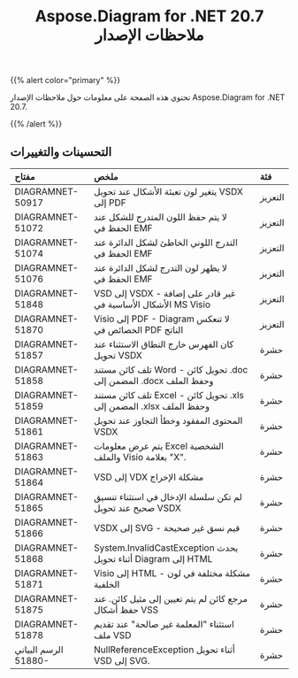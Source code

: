 ﻿---
title: Aspose.Diagram for .NET 20.7 ملاحظات الإصدار
type: docs
weight: 15
url: /ar/net/aspose-diagram-for-net-20-7-release-notes/
---
{{% alert color="primary" %}} 

تحتوي هذه الصفحة على معلومات حول ملاحظات الإصدار Aspose.Diagram for .NET 20.7.

{{% /alert %}} 
## **التحسينات والتغييرات**

|**مفتاح**|**ملخص**|**فئة**|
|:- |:- |:- |
|DIAGRAMNET-50917|يتغير لون تعبئة الأشكال عند تحويل VSDX إلى PDF|التعزيز|
|DIAGRAMNET-51072|لا يتم حفظ اللون المتدرج للشكل عند الحفظ في EMF|التعزيز|
|DIAGRAMNET-51074|التدرج اللوني الخاطئ لشكل الدائرة عند الحفظ في EMF|التعزيز|
|DIAGRAMNET-51076|لا يظهر لون التدرج لشكل الدائرة عند الحفظ في EMF|التعزيز|
|DIAGRAMNET-51848|VSD إلى VSDX - غير قادر على إضافة الأشكال الأساسية في MS Visio|التعزيز|
|DIAGRAMNET-51870|Visio إلى PDF - Diagram لا تنعكس الخصائص في PDF الناتج|التعزيز|
|DIAGRAMNET-51857|كان الفهرس خارج النطاق الاستثناء عند تحويل VSDX|حشرة|
|DIAGRAMNET-51858|تلف كائن مستند Word - تحويل كائن .doc المضمن إلى .docx وحفظ الملف|حشرة|
|DIAGRAMNET-51859|تلف كائن مستند Excel - تحويل كائن .xls المضمن إلى .xlsx وحفظ الملف|حشرة|
|DIAGRAMNET-51861|المحتوى المفقود وخطأ التجاوز عند تحويل VSDX|حشرة|
|DIAGRAMNET-51863|يتم عرض معلومات Excel الشخصية والملف Visio بعلامة "X".|حشرة|
|DIAGRAMNET-51864|VSD إلى VDX مشكلة الإخراج|حشرة|
|DIAGRAMNET-51865|لم تكن سلسلة الإدخال في استثناء تنسيق صحيح عند تحويل VSDX|حشرة|
|DIAGRAMNET-51866|VSDX إلى SVG - قيم نسق غير صحيحة|حشرة|
|DIAGRAMNET-51868|System.InvalidCastException يحدث أثناء تحويل Diagram إلى HTML|حشرة|
|DIAGRAMNET-51871|Visio إلى HTML - مشكلة مختلفة في لون الخلفية|حشرة|
|DIAGRAMNET-51875|مرجع كائن لم يتم تعيين إلى مثيل كائن. عند حفظ أشكال VSS|حشرة|
|DIAGRAMNET-51878|استثناء "المعلمة غير صالحة" عند تقديم ملف VSD|حشرة|
|الرسم البياني 51880-|NullReferenceException أثناء تحويل VSD إلى SVG.|حشرة|

